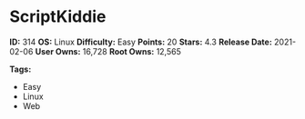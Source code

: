 # ScriptKiddie

**ID:** 314
**OS:** Linux
**Difficulty:** Easy
**Points:** 20
**Stars:** 4.3
**Release Date:** 2021-02-06
**User Owns:** 16,728
**Root Owns:** 12,565

**Tags:**
- Easy
- Linux
- Web

